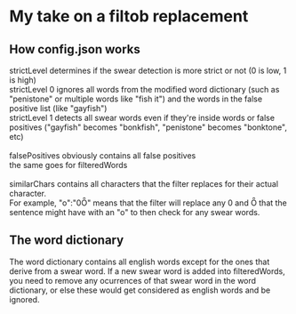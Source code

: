 # My take on a filtob replacement

## How config.json works

strictLevel determines if the swear detection is more strict or not (0 is low, 1 is high)<br/>
strictLevel 0 ignores all words from the modified word dictionary (such as "penistone" or multiple words like "fish it") and the words in the false positive list (like "gayfish")<br/>
strictLevel 1 detects all swear words even if they're inside words or false positives ("gayfish" becomes "bonkfish", "penistone" becomes "bonktone", etc)<br/>
<br/>
falsePositives obviously contains all false positives<br/>
the same goes for filteredWords<br/>
<br/>
similarChars contains all characters that the filter replaces for their actual character.<br/>
For example, "o":"0Ȫ" means that the filter will replace any 0 and Ȫ that the sentence might have with an "o" to then check for any swear words.<br/>


## The word dictionary
The word dictionary contains all english words except for the ones that derive from a swear word. If a new swear word is added into filteredWords, you need to remove any ocurrences of that swear word in the word dictionary, or else these would get considered as english words and be ignored.